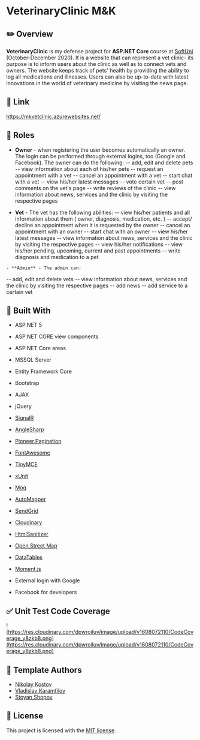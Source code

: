 
# VeterinaryClinic M&K


## :pencil2: Overview

**VeterinaryClinic** is my defense project for **ASP.NET Core** course at [SoftUni](https://softuni.bg/  "SoftUni") (October-December 2020). It is a website that can represent a vet clinic- its purpose is to inform users about the clinic as well as to connect vets and owners. The website keeps track of pets' health by providing the ability to log all medications and illnesses. Users can also be up-to-date with latest innovations in the world of veterinary medicine by visiting the news page.

## :link: Link
https://mkvetclinic.azurewebsites.net/

  ## :busts_in_silhouette: Roles
  - **Owner** - when registering the user becomes automatically an owner. The login can be performed through external logins, too (Google and Facebook). The owner can do the following:
   -- add, edit and delete pets
   -- view information about each of his/her pets
   -- request an appointment with a vet
   -- cancel an appointment with a vet 
   -- start chat with a vet
   -- view his/her latest messages
   -- vote certain vet
   -- post comments on the vet's page
   -- write reviews of the clinic
   -- view information about news, services and the clinic by visiting the respective pages
   
   - **Vet** - The vet has the following abilities:
   -- view his/her patients and all information about them ( owner, diagnosis, medication, etc. )
   -- accept/ decline an appointment when it is requested by the owner
   -- cancel an appointment with an owner 
   -- start chat with an owner
   -- view his/her latest messages
   -- view information about news, services and the clinic by visiting the respective pages
   -- view his/her notifications
   -- view his/her pending, upcoming, current and past appointments
   -- write diagnosis and medication to a pet
   
    - **Admin** - The admin can:
   -- add, edit and delete vets
   -- view information about news, services and the clinic by visiting the respective pages
   -- add news
   -- add service to a certain vet

    
## :hammer: Built With

- ASP.NET 5

- ASP.NET CORE view components

- ASP.NET Core areas

- MSSQL Server

- Entity Framework Core

- Bootstrap

- AJAX

- jQuery

-  [SignalR](https://github.com/SignalR/SignalR)

-  [AngleSharp](https://anglesharp.github.io/  "AngleSharp")

-  [Pioneer.Pagination](https://github.com/PioneerCode/pioneer-pagination  "Pioneer.Pagination")

-  [FontAwesome](https://fontawesome.com/  "FontAwesome")

-  [TinyMCE](https://github.com/tinymce/)

-  [xUnit](https://github.com/xunit/xunit)

-  [Moq](https://github.com/moq/moq)

-  [AutoMapper](https://github.com/AutoMapper/AutoMapper)

-  [SendGrid](https://github.com/sendgrid)

-  [Cloudinary](https://github.com/cloudinary/CloudinaryDotNet)

-  [HtmlSanitizer](https://github.com/mganss/HtmlSanitizer)

-  [Open Street Map](https://www.openstreetmap.org  "Open Street Map")

-  [DataTables](https://datatables.net/  "DataTables")

-  [Moment.js](https://www.nuget.org/packages/Moment.js/  "Moment.js")

- External login with Google

- Facebook for developers

## :white_check_mark: Unit Test Code Coverage
![https://res.cloudinary.com/dpwroiluv/image/upload/v1608072110/CodeCoverage_y8zkb8.png](https://res.cloudinary.com/dpwroiluv/image/upload/v1608072110/CodeCoverage_y8zkb8.png)
## :page_facing_up: Template Authors

- [Nikolay Kostov](https://github.com/NikolayIT)
- [Vladislav Karamfilov](https://github.com/vladislav-karamfilov)
- [Stoyan Shopov](https://github.com/StoyanShopov)

##  :page_with_curl: License

This project is licensed with the [MIT license](LICENSE).
